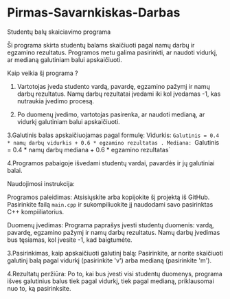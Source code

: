 # Pirmas-Savarnkiskas-Darbas

Studentų balų skaiciavimo programa

Ši programa skirta studentų balams skaičiuoti pagal namų darbų ir egzamino rezultatus. Programos metu galima pasirinkti, ar naudoti vidurkį, ar medianą galutiniam balui apskaičiuoti.

Kaip veikia šį programa ?

1. Vartotojas įveda studento vardą, pavardę, egzamino pažymį ir namų darbų rezultatus. Namų darbų rezultatai įvedami iki kol įvedamas -1, kas nutraukia įvedimo procesą.

2. Po duomenų įvedimo, vartotojas pasirenka, ar naudoti medianą, ar vidurkį galutiniam balui apskaičiuoti.

3.Galutinis balas apskaičiuojamas pagal formulę: Vidurkis: `Galutinis = 0.4 * namų darbų vidurkis + 0.6 * egzamino rezultatas . Mediana: `Galutinis = 0.4 * namų darbų mediana + 0.6 * egzamino rezultatas`

4.Programos pabaigoje išvedami studentų vardai, pavardės ir jų galutiniai balai.

Naudojimosi instrukcija:

Programos paleidimas: Atsisiųskite arba kopijokite šį projektą iš GitHub. Pasirinkite failą `main.cpp` ir sukompiliuokite jį naudodami savo pasirinktas C++ kompiiliatorius.

Duomenų įvedimas: Programa paprašys įvesti studentų duomenis: vardą, pavardę, egzamino pažymį ir namų darbų rezultatus. Namų darbų įvedimas bus tęsiamas, kol įvesite -1, kad baigtumėte.

3.Pasirinkimas, kaip apskaičiuoti galutinį balą: Pasirinkite, ar norite skaičiuoti galutinį balą pagal vidurkį (pasirinkite 'v') arba medianą (pasirinkite 'm').

4.Rezultatų peržiūra: Po to, kai bus įvesti visi studentų duomenys, programa išves galutinius balus tiek pagal vidurkį, tiek pagal medianą, priklausomai nuo to, ką pasirinksite.
